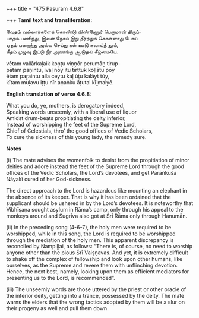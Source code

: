 +++
title = "475 Pasuram 4.6.8"

+++
**Tamil text and transliteration:**

வேதம் வல்லார்களைக் கொண்டு விண்ணோர் பெருமான் திருப்-  
பாதம் பணிந்து, இவள் நோய் இது தீர்த்துக் கொள்ளாது போய்  
ஏதம் பறைந்து அல்ல செய்து கள் ஊடு கலாய்த் தூய்,  
கீதம் முழவு இட்டு நீர் அணங்கு ஆடுதல் கீழ்மையே.

vētam vallārkaḷaik koṇṭu viṇṇōr perumāṉ tirup-  
pātam paṇintu, ivaḷ nōy itu tīrttuk koḷḷātu pōy  
ētam paṟaintu alla ceytu kaḷ ūṭu kalāyt tūy,  
kītam muḻavu iṭṭu nīr aṇaṅku āṭutal kīḻmaiyē.

**English translation of verse 4.6.8:**

What you do, ye, mothers, is derogatory indeed,  
Speaking words unseemly, with a liberal use of liquor  
Amidst drum-beats propitiating the deity inferior,  
Instead of worshipping the feet of the Supreme Lord,  
Chief of Celestials, thro’ the good offices of Vedic Scholars,  
To cure the sickness of this young lady, the remedy sure.

**Notes**

\(i\) The mate advises the womenfolk to desist from the propitiation of minor deities and adore instead the feet of the Supreme Lord through the good offices of the Vedic Scholars, the Lord’s devotees, and get Parāṅkuśa Nāyakī cured of her God-sickness.

The direct approach to the Lord is hazardous like mounting an elephant in the absence of its keeper. That is why it has been ordained that the supplicant should be ushered in by the Lord’s devotees. It is noteworthy that Vibhīṣaṇa sought asylum in Rāma’s camp, only through his appeal to the monkeys around and Sugrīva also got at Śrī Rāma only through Hanumān.

\(ii\) In the preceding song (4-6-7), the holy men were required to be worshipped, while in this song, the Lord is required to be worshipped through the mediation of the holy men. This apparent discrepancy is reconciled by Nampiḷḷai, as follows: “There is, of course, no need to worship anyone other than the pious Śrī Vaiṣṇavas. And yet, it is extremely difficult to shake off the complex of fellowship and look upon other humans, like ourselves, as the Supreme and revere them with unflinching devotion. Hence, the next best, namely, looking upon them as efficient mediators for presenting us to the Lord, is recommended”.

\(iii\) The unseemly words are those uttered by the priest or other oracle of the inferior deity, getting into a trance, possessed by the deity. The mate warns the elders that the wrong tactics adopted by them will be a slur on their progeny as well and pull them down.



